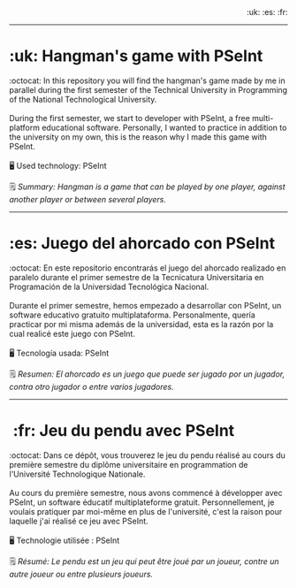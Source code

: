 <div align="end">
  :uk: :es: :fr: 
</div>

<hr>
<h1> :uk: Hangman's game with PSeInt </h1>
:octocat: In this repository you will find the hangman's game made by me in parallel during the first semester of the Technical University in Programming of the National Technological University.
<br> 
<br> During the first semester, we start to developer with PSeInt, a free multi-platform educational software. Personally, I wanted to practice in addition to the university on my own, this is the reason why I made this game with PSeInt.
<br>
<br> 🖥️ Used technology: PSeInt

🗒️ _Summary: Hangman is a game that can be played by one player, against another player or between several players._

<hr>
<h1> :es: Juego del ahorcado con PSeInt </h1>
:octocat: En este repositorio encontrarás el juego del ahorcado realizado en paralelo durante el primer semestre de la Tecnicatura Universitaria en Programación de la Universidad Tecnológica Nacional.
<br> 
<br> Durante el primer semestre, hemos empezado a desarrollar con PSeInt, un software educativo gratuito multiplataforma. Personalmente, quería practicar por mi misma además de la universidad, esta es la razón por la cual realicé este juego con PSeInt.
<br> 
<br> 🖥️ Tecnología usada: PSeInt

🗒️ _Resumen: El ahorcado es un juego que puede ser jugado por un jugador, contra otro jugador o entre varios jugadores._

<hr>
<h1> :fr: Jeu du pendu avec PSeInt </h1>
:octocat: Dans ce dépôt, vous trouverez le jeu du pendu réalisé au cours du première semestre du diplôme universitaire en programmation de l'Université Technologique Nationale.
<br>
<br>Au cours du première semestre, nous avons commencé à développer avec PSeInt, un software éducatif multiplateforme gratuit. Personnellement, je voulais pratiquer par moi-même en plus de l'université, c'est la raison pour laquelle j'ai réalisé ce jeu avec PSeInt.
<br>
<br> 🖥️ Technologie utilisée : PSeInt

🗒️ _Résumé: Le pendu est un jeu qui peut être joué par un joueur, contre un autre joueur ou entre plusieurs joueurs._
